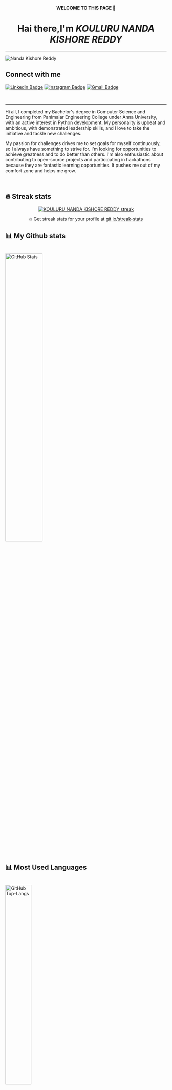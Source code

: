 <p align="center">
<b>WELCOME TO  THIS PAGE 👋</b></p>
<h1 align="center">Hai there,I'm  <em>KOULURU NANDA KISHORE REDDY</em></h1>
<hr>
<p align="left"> <img src="https://komarev.com/ghpvc/?username=KouluruNandaKishoreReddy&label=Profile%20views&color=0e75b6&style=flat" alt="Nanda Kishore Reddy" /> </p>

<h2> Connect with me </h2>

[![Linkedin Badge](https://img.shields.io/badge/-KOULURU%20NANDA%20KISHORE%20REDDY-blue?style=flat-square&logo=Linkedin&logoColor=white&link=https://https://www.linkedin.com/in/kouluru-nanda-kishore-reddy-b42972192/)](https://www.linkedin.com/in/kouluru-nanda-kishore-reddy-b42972192/)
[![Instagram Badge](https://img.shields.io/badge/Kishore_Reddy-purple?style=flat-square&logo=instagram&logoColor=white&link=https://www.instagram.com/_.kishore._reddy._/)](https://www.instagram.com/_.kishore._reddy._/)
[![Gmail Badge](https://img.shields.io/badge/-nandakouluruemail@gmail.com-c14438?style=flat-square&logo=Gmail&logoColor=white&link=mailto:nandakouluruemail@gmail.com/)](mailto:nandakouluruemail@gmail.com)

<br>
<hr>

<p>Hi all, I completed my Bachelor's degree in Computer Science and Engineering from Panimalar Engineering College under Anna University, with an active interest in Python development. My personality is upbeat and ambitious, with demonstrated leadership skills, and I love to take the initiative and tackle new challenges.

My passion for challenges drives me to set goals for myself continuously, so I always have something to strive for. I'm looking for opportunities to achieve greatness and to do better than others. I'm also enthusiastic about contributing to open-source projects and participating in hackathons because they are fantastic learning opportunities. It pushes me out of my comfort zone and helps me grow.</p>
<br>
## 🔥 Streak stats

<!-- GitHub Readme Streak Stats - https://github.com/KouluruNandaKishoreReddy/github-readme-streak-stats -->
<p align="center">
  <a href="https://github.com/KouluruNandaKishoreReddy/github-readme-streak-stats">
    <img title="🔥 Get streak stats for your profile at git.io/streak-stats" alt="KOULURU NANDA KISHORE REDDY streak" src="https://github-readme-streak-stats.herokuapp.com/?user=KouluruNandaKishoreReddy&theme=monokai-metallian&hide_border=true"/>
  </a>
  <p align="center">🔥 Get streak stats for your profile at <a href="https://git.io/streak-stats">git.io/streak-stats</a></p>
</p>

## 📊 My Github stats

  <br/>
  <img src="https://github-readme-stats.vercel.app/api?username=KouluruNandaKishoreReddy&show_icons=true&theme=chartreuse-dark" alt="GitHub Stats" align="center" width="48%" />
 
  
  
## 📊 Most Used Languages

 <br/>

  <img src="https://github-readme-stats.vercel.app/api/top-langs/?username=KouluruNandaKishoreReddy&layout=compact&theme=chartreuse-dark&langs_count=6" alt="GitHub Top-Langs" align="center" width="40%" />
  <br/>
  <b>Note:</b> This is only a metric of the languages my public code on GitHub consists of and does not reflect my expertise or skill level.

  ### 🔝 Top Contributed Repo
  
  <br/>
  
![](https://github-contributor-stats.vercel.app/api?username=KouluruNandaKishoreReddy&limit=5&theme=dark&combine_all_yearly_contributions=true)


<hr>

If you like what I do, maybe consider buying me a coffee/tea 🥺👉👈

<a href="https://www.buymeacoffee.com/koulurunanda" target="_blank"><img src="https://cdn.buymeacoffee.com/buttons/v2/default-red.png" alt="Buy Me A Coffee" width="200" ></a>
<br>
<hr>




  

